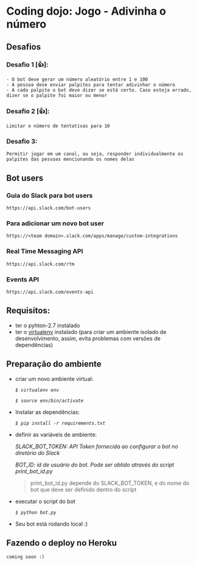 # Coding dojo: Jogo - Adivinha o número

## Desafios
  ### Desafio 1 [:+1:]:

    - O bot deve gerar um número aleatório entre 1 e 100
    - A pessoa deve enviar palpites para tentar adivinhar o número
    - A cada palpite o bot deve dizer se está certo. Caso esteja errado, dizer se o palpite foi maior ou menor

  ### Desafio 2 [:+1:]:

    Limitar o número de tentativas para 10

  ### Desafio 3:

    Permitir jogar em um canal, ou seja, responder individualmente os palpites das pessoas mencionando os nomes delas

## Bot users
  ### Guia do Slack para bot users
    https://api.slack.com/bot-users
  ### Para adicionar um novo bot user
    https://<team domain>.slack.com/apps/manage/custom-integrations

  ### Real Time Messaging API
    https://api.slack.com/rtm
  ### Events API
    https://api.slack.com/events-api

## Requisitos:
  * ter o pyhton-2.7 instalado
  * ter o [virtualenv](https://virtualenv.pypa.io/en/stable/installation) instalado (para criar um ambiente isolado de desenvolvimento, assim, evita problemas com versões de dependências)

## Preparação do ambiente
  * criar um novo ambiente virtual:
  
  	*`$ virtualenv env`*
	
	*`$ source env/bin/activate`*

  * Instalar as dependências:
  
  	*`$ pip install -r requirements.txt`*

  * definir as variáveis de ambiente:
  
  	*SLACK_BOT_TOKEN: API Token fornecida ao configurar o bot no diretório do Slack*
	
	*BOT_ID: id de usuário do bot. Pode ser obtido através do script print_bot_id.py*
	
	>print_bot_id.py depende do SLACK_BOT_TOKEN, e do nome do bot que deve ser definido dentro do script

  * executar o script do bot
  
  	*`$ python bot.py`*

  * Seu bot está rodando local :)
  
## Fazendo o deploy no Heroku
	coming soon :)
